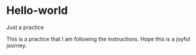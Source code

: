 # Hello-world
Just a practice

This is a practice that I am following the instructions. Hope this is a joyful journey.
